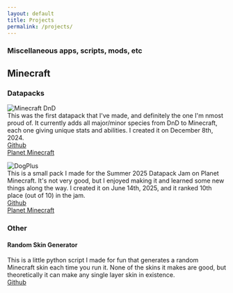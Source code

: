 ```yaml
---
layout: default
title: Projects
permalink: /projects/
---
```


### Miscellaneous apps, scripts, mods, etc

## Minecraft
### Datapacks
![Minecraft DnD](/assets/projects/minecraft-dnd.png)  
This was the first datapack that I've made, and definitely the one I'm nmost proud of. It currently adds all major/minor species from DnD to Minecraft, each one giving unique stats and abilities. I created it on December 8th, 2024.  
[Github](https://github.com/kraggle09/dnd-datapack)  
[Planet Minecraft](https://www.planetminecraft.com/data-pack/minecraft-dnd-6481428/)  

![DogPlus](/assets/projects/dogplus.png)  
This is a small pack I made for the Summer 2025 Datapack Jam on Planet Minecraft. It's not very good, but I enjoyed making it and learned some new things along the way. I created it on June 14th, 2025, and it ranked 10th place (out of 10) in the jam.  
[Github](https://github.com/kraggle09/dogplus)  
[Planet Minecraft](https://www.planetminecraft.com/data-pack/dogplus)  

### Other
#### Random Skin Generator
This is a little python script I made for fun that generates a random Minecraft skin each time you run it. None of the skins it makes are good, but theoretically it can make any single layer skin in existence.  
[Github](https://github.com/kraggle09/random-skin-generator)  